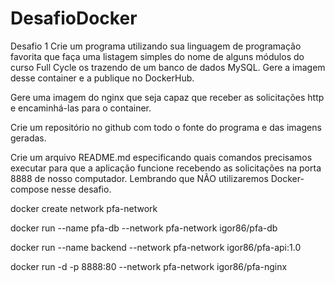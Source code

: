 # DesafioDocker
Desafio 1
Crie um programa utilizando sua linguagem de programação favorita que faça uma listagem simples do nome de alguns módulos do curso Full Cycle os trazendo de um banco de dados MySQL. Gere a imagem desse container e a publique no DockerHub.

Gere uma imagem do nginx que seja capaz que receber as solicitações http e encaminhá-las para o container.

Crie um repositório no github com todo o fonte do programa e das imagens geradas.

Crie um arquivo README.md especificando quais comandos precisamos executar para que a aplicação funcione recebendo as solicitações na porta 8888 de nosso computador. Lembrando que NÃO utilizaremos Docker-compose nesse desafio.


docker create network pfa-network

docker run  --name pfa-db --network pfa-network igor86/pfa-db

docker run  --name backend --network pfa-network igor86/pfa-api:1.0

docker run -d -p 8888:80 --network pfa-network igor86/pfa-nginx


